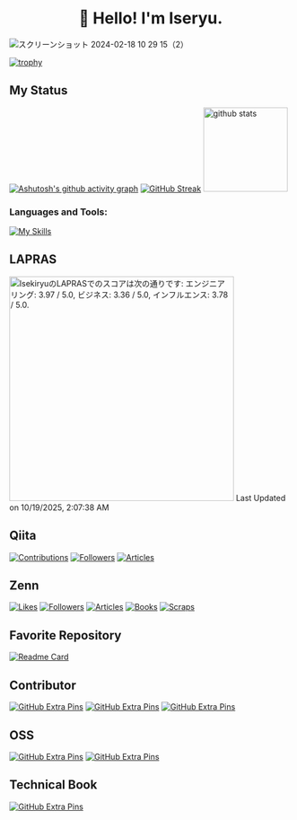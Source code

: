 <h1 align="center">👋 Hello! I'm Iseryu.</h1>

![スクリーンショット 2024-02-18 10 29 15（2）](https://github.com/iseruuuuu/iseruuuuu/assets/67954894/36435beb-46a8-4d83-bce5-61c21047a7d9)

[![trophy](https://github-profile-trophy.vercel.app/?username=iseruuuuu)](https://github.com/iseruuuuu/github-profile-trophy)

##  My Status

 
[![Ashutosh's github activity graph](https://github-readme-activity-graph.vercel.app/graph?username=iseruuuuu&theme=github-light)](https://github.com/iseruuuuu/github-readme-activity-graph)
[![GitHub Streak](https://streak-stats.demolab.com?user=iseruuuuu&theme=transparent&border_radius=8.8&date_format=n%2Fj%5B%2FY%5D)](https://git.io/streak-stats)
<img alt="github stats" height="150px" src="https://github-readme-stats.vercel.app/api?username=iseruuuuu&count_private=true&theme=light" />


<h3 align="left">Languages and Tools:</h3>

[![My Skills](https://skillicons.dev/icons?i=dart,flutter,github,git,androidstudio,swift,figma,&perline=10&theme=light)](https://skillicons.dev)

 ## LAPRAS

<!--START_SECTION:lapras-card-->
<p ><a href="https://lapras.com/public/Isekiryu" target="_blank" rel="noopener noreferrer"><img alt="IsekiryuのLAPRASでのスコアは次の通りです: エンジニアリング: 3.97 / 5.0, ビジネス: 3.36 / 5.0, インフルエンス: 3.78 / 5.0." src="https://lapras-card-generator.vercel.app/api/svg?e=3.97&b=3.36&i=3.78&b1=%23000000&b2=%23e1e1e1&i1=%23ffffff&i2=%23080202&l=ja" width="400" ></a>  
Last Updated on 10/19/2025, 2:07:38 AM</p>
<!--END_SECTION:lapras-card-->

 ## Qiita
 [![Contributions](https://badgen.org/img/qiita/isekiryu/contributions?style=for-the-badge)](https://qiita.com/isekiryu)
 [![Followers](https://badgen.org/img/qiita/isekiryu/followers?style=for-the-badge)](https://qiita.com/isekiryu)
 [![Articles](https://badgen.org/img/qiita/isekiryu/articles?style=for-the-badge)](https://qiita.com/isekiryu)
  

  ## Zenn
  [![Likes](https://badgen.org/img/zenn/iseki/likes?style=for-the-badge)](https://zenn.dev/iseki)
  [![Followers](https://badgen.org/img/zenn/iseki/followers?style=for-the-badge)](https://zenn.dev/iseki)
  [![Articles](https://badgen.org/img/zenn/iseki/articles?style=for-the-badge)](https://zenn.dev/iseki)
  [![Books](https://badgen.org/img/zenn/iseki/books?style=for-the-badge)](https://zenn.dev/iseki?tab=books)
  [![Scraps](https://badgen.org/img/zenn/iseki/scraps?style=for-the-badge)](https://zenn.dev/iseki?tab=scraps)
  
  
  ## Favorite Repository
  [![Readme Card](https://github-readme-stats.vercel.app/api/pin/?username=iseruuuuu&repo=food_gram_app)](https://github.com/iseruuuuu/food_gram_app)


  ## Contributor
  [![GitHub Extra Pins](https://github-readme-stats.vercel.app/api/pin/?username=FlutterKaigi&repo=2023)](https://github.com/FlutterKaigi/2023)
  [![GitHub Extra Pins](https://github-readme-stats.vercel.app/api/pin/?username=FlutterKaigi&repo=2024)](https://github.com/FlutterKaigi/2024)
  [![GitHub Extra Pins](https://github-readme-stats.vercel.app/api/pin/?username=FlutterKaigi&repo=2025)](https://github.com/FlutterKaigi/2025)


  ## OSS  
  [![GitHub Extra Pins](https://github-readme-stats.vercel.app/api/pin/?username=yumemi-inc&repo=flutter-mobile-project-template)](https://github.com/yumemi-inc/flutter-mobile-project-template)
  [![GitHub Extra Pins](https://github-readme-stats.vercel.app/api/pin/?username=yumemi-inc&repo=flutter-yumemi-lints)]([https://github.com/yumemi-inc/flutter-mobile-project-template](https://github.com/yumemi-inc/flutter-yumemi-lints))
  
  
  ## Technical Book
  [![GitHub Extra Pins](https://github-readme-stats.vercel.app/api/pin/?username=yumemi-inc&repo=daigirin-tbf16)](https://github.com/yumemi-inc/daigirin-tbf16)


  

  
  
